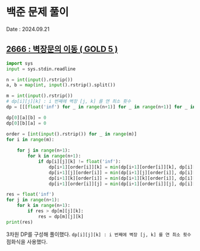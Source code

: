 # 백준 문제 풀이
Date : 2024.09.21

## [2666 : 벽장문의 이동 ( GOLD 5 )](https://www.acmicpc.net/problem/2666)
```py
import sys
input = sys.stdin.readline

n = int(input().rstrip())
a, b = map(int, input().rstrip().split())

m = int(input().rstrip())
# dp[i][j][k] : i 번째에 벽장 [j, k] 를 연 최소 횟수
dp = [[[float('inf') for _ in range(n+1)] for _ in range(n+1)] for _ in range(m+1)]

dp[0][a][b] = 0
dp[0][b][a] = 0

order = [int(input().rstrip()) for _ in range(m)]
for i in range(m):
    
    for j in range(n+1):
        for k in range(n+1):
            if dp[i][j][k] != float('inf'):
                dp[i+1][order[i]][k] = min(dp[i+1][order[i]][k], dp[i][j][k] + abs(j - order[i]))
                dp[i+1][j][order[i]] = min(dp[i+1][j][order[i]], dp[i][j][k] + abs(k - order[i]))
                dp[i+1][k][order[i]] = min(dp[i+1][k][order[i]], dp[i][j][k] + abs(j - order[i]))
                dp[i+1][order[i]][j] = min(dp[i+1][order[i]][j], dp[i][j][k] + abs(k - order[i]))

res = float('inf')
for j in range(n+1):
    for k in range(n+1):
        if res > dp[m][j][k]:
            res = dp[m][j][k]
print(res)
```

3차원 DP를 구성해 풀이했다. `dp[i][j][k] : i 번째에 벽장 [j, k] 를 연 최소 횟수` 점화식을 사용했다.
